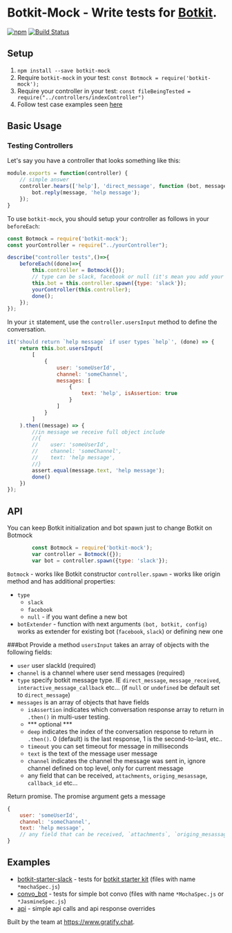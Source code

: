 # Botkit-Mock - Write tests for [Botkit](https://github.com/howdyai/botkit).
[![npm](https://img.shields.io/npm/l/botkit.svg)](https://spdx.org/licenses/MIT)
[![Build Status](https://travis-ci.org/gratifychat/botkit-mock.svg?branch=master)](https://travis-ci.org/gratifychat/botkit-mock)


## Setup ##

1. `npm install --save botkit-mock`
2. Require `botkit-mock` in your test: `const Botmock = require('botkit-mock');`
3. Require your controller in your test: `const fileBeingTested = require("../controllers/indexController")`
4. Follow test case examples seen [here](/examples)

## Basic Usage ##

### Testing Controllers ###

Let's say you have a controller that looks something like this:

```javascript
module.exports = function(controller) {
    // simple answer
    controller.hears(['help'], 'direct_message', function (bot, message) {
        bot.reply(message, 'help message');
    });
}
```

To use `botkit-mock`, you should setup your controller as follows in your `beforeEach`:

```javascript
const Botmock = require('botkit-mock');
const yourController = require("../yourController");

describe("controller tests",()=>{
    beforeEach((done)=>{
        this.controller = Botmock({});
        // type can be slack, facebook or null (it's mean you add your custom bot extender)
        this.bot = this.controller.spawn({type: 'slack'});
        yourController(this.controller);
        done();
    });
});
```

In your `it` statement, use the `controller.usersInput` method to define the conversation.

```javascript
it('should return `help message` if user types `help`', (done) => {
    return this.bot.usersInput(
        [
            {
                user: 'someUserId',
                channel: 'someChannel',
                messages: [
                    {
                        text: 'help', isAssertion: true
                    }
                ]
            }
        ]
    ).then((message) => {
        //in message we receive full object include
        //{
        //    user: 'someUserId',
        //    channel: 'someChannel',
        //    text: 'help message',
        //}
        assert.equal(message.text, 'help message');
        done()
    })
});
```
## API ##
You can keep Botkit initialization and bot spawn just to change Botkit on Botmock
```javascript
        const Botmock = require('botkit-mock');
        var controller = Botmock({});
        var bot = controller.spawn({type: 'slack'});
```
`Botmock` - works like Botkit constructor
`controller.spawn` - works like origin method and has additional properties:
 - `type` 
    - `slack`
    - `facebook`
    - `null` - if you want define a new bot
 - `botExtender` - function with next arguments `(bot, botkit, config)` works as extender for existing bot (`facebook`, `slack`) or defining new one

###bot
Provide a method `usersInput` takes an array of objects with the following fields:
- `user` user slackId (required)
- `channel` is a channel where user send messages (required)
- `type` specify botkit message type. IE `direct_message`, `message_received`, `interactive_message_callback` etc...
    (if `null` or `undefined` be default set to `direct_message`)
- `messages` is an array of objects that have fields
    - `isAssertion` indicates which conversation response array to return in `.then()` in multi-user testing.
    - *** optional ***
    - `deep` indicates the index of the conversation response to return in `.then()`. 0 (default) is the last response, 1 is the second-to-last, etc..
    - `timeout` you can set timeout for message in milliseconds
    - `text` is the text of the message user message
    - `channel` indicates the channel the message was sent in, ignore channel defined on top level, only for current message
    - any field that can be received, `attachments`, `origing_mesassage`, `callback_id` etc...

Return promise. The promise argument gets a message
```javascript
{
    user: 'someUserId',
    channel: 'someChannel',
    text: 'help message',
    // any field that can be received, `attachments`, `origing_mesassage`, `callback_id` etc...
}
```
## Examples ##

- [botkit-starter-slack](examples/botkit-starter-slack) - tests for [botkit starter kit](https://github.com/howdyai/botkit-starter-slack) (files with name `*mochaSpec.js`)
- [convo_bot](examples/convo_bot) - tests for simple bot convo  (files with name `*MochaSpec.js` or `*JasmineSpec.js`)
- [api](./tests/updateApiResponseMochaSpec.js) - simple api calls and api response overrides

Built by the team at https://www.gratify.chat.

